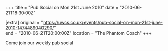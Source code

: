 +++
title = "Pub Social on Mon 21st June 2010"
date = "2010-06-21T18:30:00Z"

[extra]
original = "https://uwcs.co.uk/events/pub-social-on-mon-21st-june-2010-1474489040290/"    
end = "2010-06-21T20:00:00Z"
location = "The Phantom Coach"
+++

Come join our weekly pub social

